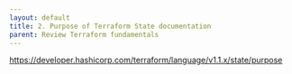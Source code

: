 ```yaml
---
layout: default
title: 2. Purpose of Terraform State documentation
parent: Review Terraform fundamentals
---
```


https://developer.hashicorp.com/terraform/language/v1.1.x/state/purpose